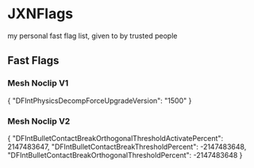 # JXNFlags

my personal fast flag list, given to by trusted people

## Fast Flags







### Mesh Noclip V1
{
    "DFIntPhysicsDecompForceUpgradeVersion": "1500"
}

### Mesh Noclip V2
{
"DFIntBulletContactBreakOrthogonalThresholdActivatePercent": 2147483647,
"DFIntBulletContactBreakThresholdPercent": -2147483648,
"DFIntBulletContactBreakOrthogonalThresholdPercent": -2147483648
}


